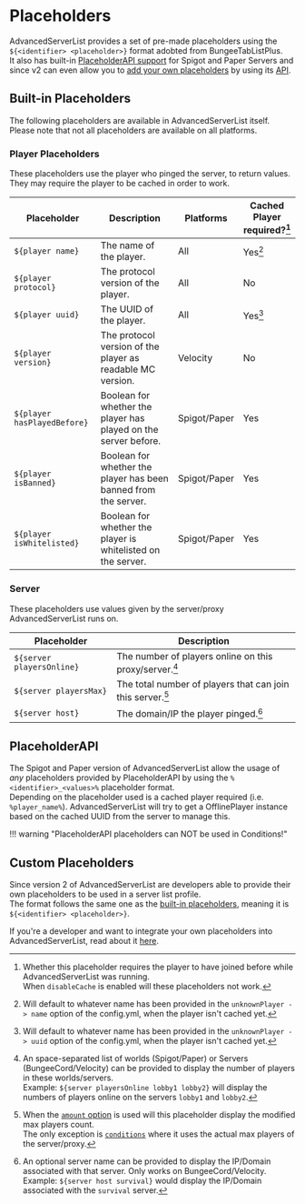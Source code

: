 # Placeholders

AdvancedServerList provides a set of pre-made placeholders using the `${<identifier> <placeholder>}` format adobted from BungeeTabListPlus.  
It also has built-in [PlaceholderAPI support](#placeholderapi) for Spigot and Paper Servers and since v2 can even allow you to [add your own placeholders](#custom-placeholders) by using its [API](../../api).

## Built-in Placeholders

The following placeholders are available in AdvancedServerList itself. Please note that not all placeholders are available on all platforms.

### Player Placeholders

These placeholders use the player who pinged the server, to return values. They may require the player to be cached in order to work.

| Placeholder                 | Description                                                     | Platforms    | Cached Player required?[^1] |
|-----------------------------|-----------------------------------------------------------------|--------------|-----------------------------|
| `${player name}`            | The name of the player.                                         | All          | Yes[^2]                     |
| `${player protocol}`        | The protocol version of the player.                             | All          | No                          |
| `${player uuid}`            | The UUID of the player.                                         | All          | Yes[^3]                     |
| `${player version}`         | The protocol version of the player as readable MC version.      | Velocity     | No                          |
| `${player hasPlayedBefore}` | Boolean for whether the player has played on the server before. | Spigot/Paper | Yes                         |
| `${player isBanned}`        | Boolean for whether the player has been banned from the server. | Spigot/Paper | Yes                         |
| `${player isWhitelisted}`   | Boolean for whether the player is whitelisted on the server.    | Spigot/Paper | Yes                         |

[^1]:
    Whether this placeholder requires the player to have joined before while AdvancedServerList was running.  
    When `disableCache` is enabled will these placeholders not work.
[^2]: Will default to whatever name has been provided in the `unknownPlayer -> name` option of the config.yml, when the player isn't cached yet.
[^3]: Will default to whatever name has been provided in the `unknownPlayer -> uuid` option of the config.yml, when the player isn't cached yet.

### Server

These placeholders use values given by the server/proxy AdvancedServerList runs on.

| Placeholder               | Description                                                |
|---------------------------|------------------------------------------------------------|
| `${server playersOnline}` | The number of players online on this proxy/server.[^4]     |
| `${server playersMax}`    | The total number of players that can join this server.[^5] |
| `${server host}`          | The domain/IP the player pinged.[^6]                       |

[^4]:
    An space-separated list of worlds (Spigot/Paper) or Servers (BungeeCord/Velocity) can be provided to display the number of players in these worlds/servers.  
    Example: `${server playersOnline lobby1 lobby2}` will display the numbers of players online on the servers `lobby1` and `lobby2`.
[^5]:
    When the [`amount` option](../#amount) is used will this placeholder display the modified max players count.  
    The only exception is [`conditions`](../#conditions) where it uses the actual max players of the server/proxy.
[^6]:
    An optional server name can be provided to display the IP/Domain associated with that server. Only works on BungeeCord/Velocity.
    Example: `${server host survival}` would display the IP/Domain associated with the `survival` server.

## PlaceholderAPI

The Spigot and Paper version of AdvancedServerList allow the usage of *any* placeholders provided by PlaceholderAPI by using the `%<identifier>_<values>%` placeholder format.  
Depending on the placeholder used is a cached player required (i.e. `%player_name%`). AdvancedServerList will try to get a OfflinePlayer instance based on the cached UUID from the server to manage this.

!!! warning "PlaceholderAPI placeholders can NOT be used in Conditions!"

## Custom Placeholders

Since version 2 of AdvancedServerList are developers able to provide their own placeholders to be used in a server list profile.  
The format follows the same one as the [built-in placeholders](#built-in-placeholders), meaning it is `${<identifier> <placeholder>}`.

If you're a developer and want to integrate your own placeholders into AdvancedServerList, read about it [here](../../api).